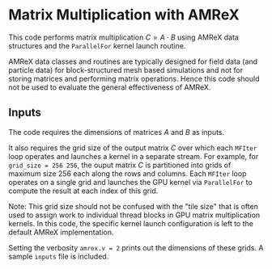 # Matrix Multiplication with AMReX

This code performs matrix multiplication $C = A \cdot B$ using AMReX data structures and the `ParallelFor` kernel launch routine.

AMReX data classes and routines are typically designed for field data (and particle data) for block-structured mesh based simulations and not for storing matrices and performing matrix operations. Hence this code should not be used to evaluate the general effectiveness of AMReX.

## Inputs 

The code requires the dimensions of matrices $A$ and $B$ as inputs.

It also requires the grid size of the output matrix $C$ over which each `MFIter` loop operates and launches a kernel in a separate stream. For example, for `grid_size = 256 256`, the ouput matrix $C$ is partitioned into grids of maximum size 256 each along the rows and columns. Each `MFIter` loop operates on a single grid and launches the GPU kernel via `ParallelFor` to compute the result at each index of this grid. 

Note: This grid size should not be confused with the "tile size" that is often used to assign work to individual thread blocks in GPU matrix multiplication kernels. In this code, the specific kernel launch configuration is left to the default AMReX implementation. 

Setting the verbosity `amrex.v = 2` prints out the dimensions of these grids.
A sample `inputs` file is included. 
